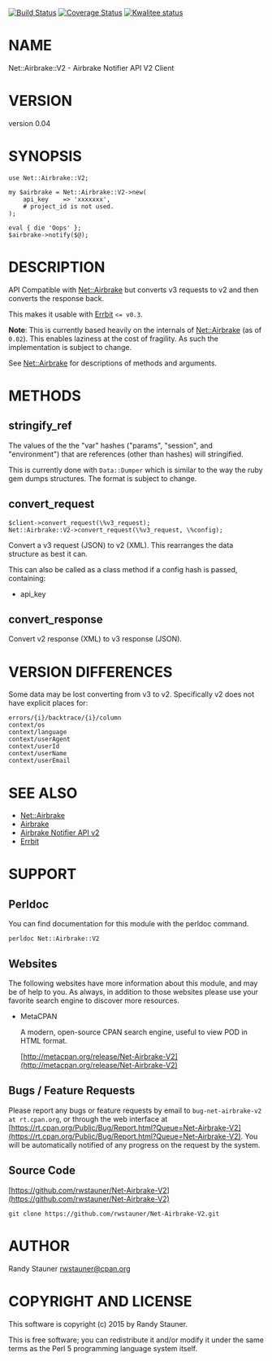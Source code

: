[![Build Status](https://travis-ci.org/rwstauner/Net-Airbrake-V2.svg?branch=master)](https://travis-ci.org/rwstauner/Net-Airbrake-V2)
[![Coverage Status](https://coveralls.io/repos/rwstauner/Net-Airbrake-V2/badge.svg?branch=master)](https://coveralls.io/r/rwstauner/Net-Airbrake-V2?branch=master)
[![Kwalitee status](http://cpants.cpanauthors.org/dist/Net-Airbrake-V2.png)](http://cpants.charsbar.org/dist/overview/Net-Airbrake-V2)

# NAME

Net::Airbrake::V2 - Airbrake Notifier API V2 Client

# VERSION

version 0.04

# SYNOPSIS

    use Net::Airbrake::V2;

    my $airbrake = Net::Airbrake::V2->new(
        api_key    => 'xxxxxxx',
        # project_id is not used.
    );

    eval { die 'Oops' };
    $airbrake->notify($@);

# DESCRIPTION

API Compatible with [Net::Airbrake](https://metacpan.org/pod/Net::Airbrake) but converts v3 requests to v2 and then converts the response back.

This makes it usable with [Errbit](https://errbit.github.io/errbit/) `<= v0.3`.

**Note**: This is currently based heavily on the internals of [Net::Airbrake](https://metacpan.org/pod/Net::Airbrake) (as of `0.02`).
This enables laziness at the cost of fragility.
As such the implementation is subject to change.

See [Net::Airbrake](https://metacpan.org/pod/Net::Airbrake) for descriptions of methods and arguments.

# METHODS

## stringify\_ref

The values of the the "var" hashes ("params", "session", and "environment")
that are references (other than hashes) will stringified.

This is currently done with `Data::Dumper`
which is similar to the way the ruby gem dumps structures.
The format is subject to change.

## convert\_request

    $client->convert_request(\%v3_request);
    Net::Airbrake::V2->convert_request(\%v3_request, \%config);

Convert a v3 request (JSON) to v2 (XML).
This rearranges the data structure as best it can.

This can also be called as a class method
if a config hash is passed, containing:

- api\_key

## convert\_response

Convert v2 response (XML) to v3 response (JSON).

# VERSION DIFFERENCES

Some data may be lost converting from v3 to v2.
Specifically v2 does not have explicit places for:

    errors/{i}/backtrace/{i}/column
    context/os
    context/language
    context/userAgent
    context/userId
    context/userName
    context/userEmail

# SEE ALSO

- [Net::Airbrake](https://metacpan.org/pod/Net::Airbrake)
- [Airbrake](https://airbrake.io)
- [Airbrake Notifier API v2](https://help.airbrake.io/kb/api-2/notifier-api-v23)
- [Errbit](https://errbit.github.io/errbit/)

# SUPPORT

## Perldoc

You can find documentation for this module with the perldoc command.

    perldoc Net::Airbrake::V2

## Websites

The following websites have more information about this module, and may be of help to you. As always,
in addition to those websites please use your favorite search engine to discover more resources.

- MetaCPAN

    A modern, open-source CPAN search engine, useful to view POD in HTML format.

    [http://metacpan.org/release/Net-Airbrake-V2](http://metacpan.org/release/Net-Airbrake-V2)

## Bugs / Feature Requests

Please report any bugs or feature requests by email to `bug-net-airbrake-v2 at rt.cpan.org`, or through
the web interface at [https://rt.cpan.org/Public/Bug/Report.html?Queue=Net-Airbrake-V2](https://rt.cpan.org/Public/Bug/Report.html?Queue=Net-Airbrake-V2). You will be automatically notified of any
progress on the request by the system.

## Source Code

[https://github.com/rwstauner/Net-Airbrake-V2](https://github.com/rwstauner/Net-Airbrake-V2)

    git clone https://github.com/rwstauner/Net-Airbrake-V2.git

# AUTHOR

Randy Stauner <rwstauner@cpan.org>

# COPYRIGHT AND LICENSE

This software is copyright (c) 2015 by Randy Stauner.

This is free software; you can redistribute it and/or modify it under
the same terms as the Perl 5 programming language system itself.
